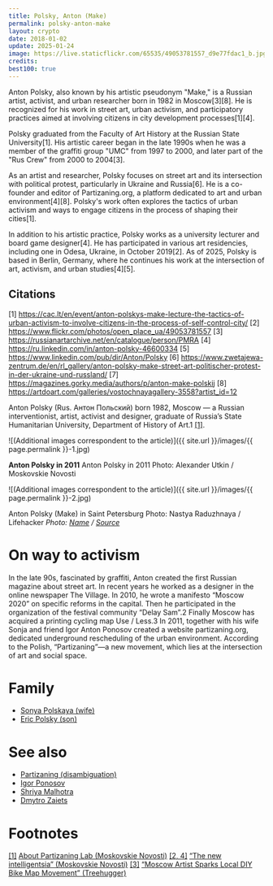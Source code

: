 ```yaml
---
title: Polsky, Anton (Make)
permalink: polsky-anton-make
layout: crypto
date: 2018-01-02
update: 2025-01-24
image: https://live.staticflickr.com/65535/49053781557_d9e77fdac1_b.jpg
credits:
best100: true
---
```


Anton Polsky, also known by his artistic pseudonym "Make," is a Russian artist, activist, and urban researcher born in 1982 in Moscow[3][8]. He is recognized for his work in street art, urban activism, and participatory practices aimed at involving citizens in city development processes[1][4].

Polsky graduated from the Faculty of Art History at the Russian State University[1]. His artistic career began in the late 1990s when he was a member of the graffiti group "UMC" from 1997 to 2000, and later part of the "Rus Crew" from 2000 to 2004[3].

As an artist and researcher, Polsky focuses on street art and its intersection with political protest, particularly in Ukraine and Russia[6]. He is a co-founder and editor of Partizaning.org, a platform dedicated to art and urban environment[4][8]. Polsky's work often explores the tactics of urban activism and ways to engage citizens in the process of shaping their cities[1].

In addition to his artistic practice, Polsky works as a university lecturer and board game designer[4]. He has participated in various art residencies, including one in Odesa, Ukraine, in October 2019[2]. As of 2025, Polsky is based in Berlin, Germany, where he continues his work at the intersection of art, activism, and urban studies[4][5].

## Citations

[1] https://cac.lt/en/event/anton-polskys-make-lecture-the-tactics-of-urban-activism-to-involve-citizens-in-the-process-of-self-control-city/
[2] https://www.flickr.com/photos/open_place_ua/49053781557
[3] https://russianartarchive.net/en/catalogue/person/PMRA
[4] https://ru.linkedin.com/in/anton-polsky-46600334
[5] https://www.linkedin.com/pub/dir/Anton/Polsky
[6] https://www.zwetajewa-zentrum.de/en/rl_gallery/anton-polsky-make-street-art-politischer-protest-in-der-ukraine-und-russland/
[7] https://magazines.gorky.media/authors/p/anton-make-polskij
[8] https://artdoart.com/galleries/vostochnayagallery-3558?artist_id=12


Anton Polsky (Rus. Антон Польский) born 1982, Moscow — a Russian interventionist, artist, activist and designer, graduate of Russia’s State Humanitarian University, Department of History of Art.1 <span id="a1">[\[1\]](#f1)</span>.

![(Additional images correspondent to the article)]({{ site.url }}/images/{{ page.permalink }}-1.jpg)

**Anton Polsky in 2011**
Anton Polsky in 2011
Photo: Alexander Utkin / Moskovskie Novosti

![(Additional images correspondent to the article)]({{ site.url }}/images/{{ page.permalink }}-2.jpg)

Anton Polsky (Make) in Saint Petersburg
Photo: Nastya Raduzhnaya / Lifehacker
*Photo: [Name](index) / [Source](index)*

# On way to activism

In the late 90s, fascinated by graffiti, Anton created the first Russian magazine about street art. In recent years he worked as a designer in the online newspaper The Village. In 2010, he wrote a manifesto “Moscow 2020” on specific reforms in the capital. Then he participated in the organization of the festival community “Delay Sam”.2 Finally Moscow has acquired a printing cycling map Use / Less.3 In 2011, together with his wife Sonja and friend Igor Anton Ponosov created a website partizaning.org, dedicated underground rescheduling of the urban environment. According to the Polish, “Partizaning”—a new movement, which lies at the intersection of art and social space.


# Family

+ [Sonya Polskaya (wife)](-)
+ [Eric Polsky (son)](-)

# See also

+ [Partizaning (disambiguation)](partizaning-disambiguation)
+ [Igor Ponosov](ponosov-igor)
+ [Shriya Malhotra](malhotra-shriya)
+ [Dmytro Zaiets](zaiets-dmytro)

# Footnotes

[[1]](#a1) <span id="f1"></span> [About Partizaning Lab (Moskovskie Novosti)](index)
[[2, 4]](#a2) <span id="f2"></span> [“The new intelligentsia” (Moskovskie Novosti)](index)
[[3]](#a3) <span id="f3"></span> [“Moscow Artist Sparks Local DIY Bike Map Movement” (Treehugger)](index)
